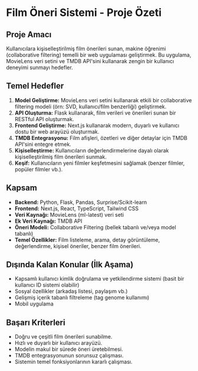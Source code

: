 # Film Öneri Sistemi - Proje Özeti

## Proje Amacı
Kullanıcılara kişiselleştirilmiş film önerileri sunan, makine öğrenimi (collaborative filtering) temelli bir web uygulaması geliştirmek. Bu uygulama, MovieLens veri setini ve TMDB API'sini kullanarak zengin bir kullanıcı deneyimi sunmayı hedefler.

## Temel Hedefler
1.  **Model Geliştirme:** MovieLens veri setini kullanarak etkili bir collaborative filtering modeli (örn: SVD, kullanıcı/film benzerliği) geliştirmek.
2.  **API Oluşturma:** Flask kullanarak, film verileri ve önerileri sunan bir RESTful API oluşturmak.
3.  **Frontend Geliştirme:** Next.js kullanarak modern, duyarlı ve kullanıcı dostu bir web arayüzü oluşturmak.
4.  **TMDB Entegrasyonu:** Film afişleri, özetleri ve diğer detaylar için TMDB API'sini entegre etmek.
5.  **Kişiselleştirme:** Kullanıcıların değerlendirmelerine dayalı olarak kişiselleştirilmiş film önerileri sunmak.
6.  **Keşif:** Kullanıcıların yeni filmler keşfetmesini sağlamak (benzer filmler, popüler filmler vb.).

## Kapsam
-   **Backend:** Python, Flask, Pandas, Surprise/Scikit-learn
-   **Frontend:** Next.js, React, TypeScript, Tailwind CSS
-   **Veri Kaynağı:** MovieLens (ml-latest) veri seti
-   **Ek Veri Kaynağı:** TMDB API
-   **Öneri Modeli:** Collaborative Filtering (bellek tabanlı ve/veya model tabanlı)
-   **Temel Özellikler:** Film listeleme, arama, detay görüntüleme, değerlendirme, kişisel öneriler, benzer film önerileri.

## Dışında Kalan Konular (İlk Aşama)
-   Kapsamlı kullanıcı kimlik doğrulama ve yetkilendirme sistemi (basit bir kullanıcı ID sistemi olabilir)
-   Sosyal özellikler (arkadaş listesi, paylaşım vb.)
-   Gelişmiş içerik tabanlı filtreleme (tag genome kullanımı)
-   Mobil uygulama

## Başarı Kriterleri
-   Doğru ve çeşitli film önerileri sunabilme.
-   Hızlı ve duyarlı bir kullanıcı arayüzü.
-   Modelin makul bir sürede öneri üretebilmesi.
-   TMDB entegrasyonunun sorunsuz çalışması.
-   Sistemin temel fonksiyonlarının kararlı çalışması. 